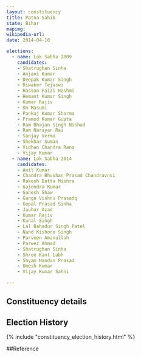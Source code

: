 ```yaml
---
layout: constituency
title: Patna Sahib
state: Bihar
mapimg: 
wikipedia-url: 
date: 2014-04-10

elections: 
  - name: Lok Sabha 2009
    candidates: 
    - Shatrughan Sinha 
    - Anjani Kumar 
    - Deepak Kumar Singh 
    - Diwaker Tejaswi 
    - Hassan Faizi Hashmi 
    - Hemant Kumar Singh 
    - Kumar Rajiv 
    - On Masumi 
    - Pankaj Kumar Sharma 
    - Pramod Kumar Gupta 
    - Ram Bhajan Singh Nishad 
    - Ram Narayan Rai 
    - Sanjay Verma 
    - Shekhar Suman 
    - Vidhan Chandra Rana 
    - Vijay Kumar  
  - name: Lok Sabha 2014
    candidates: 
    - Anil Kumar 
    - Chandra Bhushan Prasad Chandravnsi 
    - Rakesh Datta Mishra 
    - Gajendra Kumar 
    - Ganesh Shaw 
    - Ganga Vishnu Prasadq 
    - Gopal Prasad Sinha 
    - Jauhar Azad 
    - Kumar Rajiv 
    - Kunal Singh 
    - Lal Bahadur Singh Patel 
    - Nand Kishore Singh 
    - Parveen Amanullah 
    - Parwez Ahmad 
    - Shatrughan Sinha 
    - Shree Kant Labh 
    - Shyam Nandan Prasad 
    - Umesh Kumar 
    - Vijay Kumar Sahni  

---
```


## Constituency details


## Election History
{% include "constituency_election_history.html" %}

##Reference
